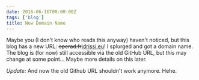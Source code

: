 ```yaml
---
date: 2016-06-16T00:00:00Z
tags: ['blog']
title: New Domain Name
---
```


Maybe you (I don't know who reads this anyway) haven't noticed, but this blog has a new URL: ~~operad.fr~~[idrissi.eu](https://idrissi.eu)! I splurged and got a domain name. The blog is (for now) still accessible via the old GitHub URL, but this may change at some point... Maybe more details on this later.

*Update:* And now the old Github URL shouldn't work anymore. Hehe.
